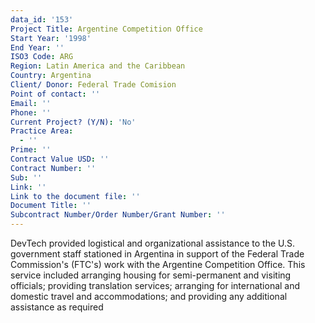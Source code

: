 ```yaml
---
data_id: '153'
Project Title: Argentine Competition Office
Start Year: '1998'
End Year: ''
ISO3 Code: ARG
Region: Latin America and the Caribbean
Country: Argentina
Client/ Donor: Federal Trade Comision
Point of contact: ''
Email: ''
Phone: ''
Current Project? (Y/N): 'No'
Practice Area:
  - ''
Prime: ''
Contract Value USD: ''
Contract Number: ''
Sub: ''
Link: ''
Link to the document file: ''
Document Title: ''
Subcontract Number/Order Number/Grant Number: ''
---
```

DevTech provided logistical and organizational assistance to the U.S. government staff stationed in Argentina in support of the Federal Trade Commission's (FTC's) work with the Argentine Competition Office. This service included arranging housing for semi-permanent and visiting officials; providing translation services; arranging for international and domestic travel and accommodations; and providing any additional assistance as required